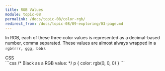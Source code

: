 ```yaml
---
title: RGB Values
module: topic-08
permalink: /docs/topic-08/color-rgb/
redirect_from: /docs/topic-08/09-exploring/03-page.md
---
```


<div class="divider-heading"></div>

In RGB, each of these three color values is represented as a decimal-based number, comma separated. These values are almost always wrapped in a  `rgb(rrr, ggg, bbb)`.


<div id="code-heading">CSS</div>
```css
/* Black as a RGB value: */
p {
  color: rgb(0, 0, 0)
}
```
